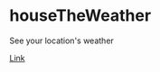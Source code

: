# houseTheWeather
See your location's weather

<a href="https://kihyun1998.github.io/houseTheWeather/">Link</a>
